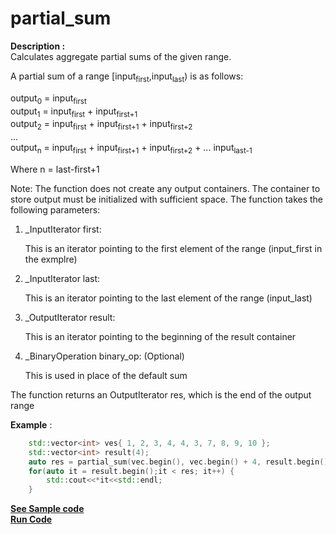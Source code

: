 # partial_sum

**Description :**  
Calculates aggregate partial sums of the given range.

A partial sum of a range [input<sub>first</sub>,input<sub>last</sub>) is as follows:

output<sub>0</sub> = input<sub>first</sub><br>
output<sub>1</sub> = input<sub>first</sub> + input<sub>first+1</sub><br>
output<sub>2</sub> = input<sub>first</sub> + input<sub>first+1</sub> + input<sub>first+2</sub><br>
...<br>
output<sub>n</sub> = input<sub>first</sub> + input<sub>first+1</sub> + input<sub>first+2</sub> + ... input<sub>last-1</sub><br>

Where n = last-first+1

Note: The function does not create any output containers. The container to store output must be initialized with sufficient space.
The function takes the following parameters:
1) _InputIterator first:

    This is an iterator pointing to the first element of the range (input_first in the exmplre)
2) _InputIterator last:

    This is an iterator pointing to the last element of the range (input_last)
3) _OutputIterator result:

    This is an iterator pointing to the beginning of the result container
4) _BinaryOperation binary_op: (Optional)

    This is used in place of the default sum

The function returns an OutputIterator res, which is the end of the output range

**Example** :

```cpp
    std::vector<int> ves{ 1, 2, 3, 4, 4, 3, 7, 8, 9, 10 };
	std::vector<int> result(4);
	auto res = partial_sum(vec.begin(), vec.begin() + 4, result.begin());
	for(auto it = result.begin();it < res; it++) {
		std::cout<<*it<<std::endl;
	}
```
**[See Sample code](snippets/vector/partial_sum.cpp)**<br>
**[Run Code](https://ideone.com/Abig1G)**
